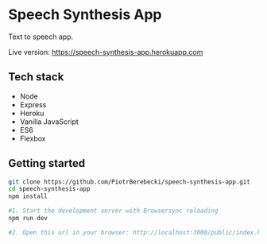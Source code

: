 # Speech Synthesis App

Text to speech app.

Live version: https://speech-synthesis-app.herokuapp.com

## Tech stack
* Node
* Express
* Heroku
* Vanilla JavaScript
* ES6
* Flexbox

## Getting started

```sh
git clone https://github.com/PiotrBerebecki/speech-synthesis-app.git
cd speech-synthesis-app
npm install

#1. Start the development server with Browsersync reloading
npm run dev

#2. Open this url in your browser: http://localhost:3000/public/index.html
```
